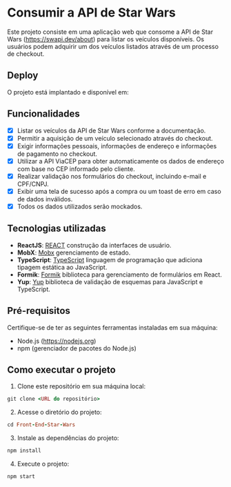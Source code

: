 # Consumir a API de Star Wars

Este projeto consiste em uma aplicação web que consome a API de Star Wars (https://swapi.dev/about) para listar os veículos disponíveis. Os usuários podem adquirir um dos veículos listados através de um processo de checkout.

## Deploy

O projeto está implantado e disponível em: 

## Funcionalidades

- [x] Listar os veículos da API de Star Wars conforme a documentação.
- [x] Permitir a aquisição de um veículo selecionado através do checkout.
- [x] Exigir informações pessoais, informações de endereço e informações de pagamento no checkout.
- [x] Utilizar a API ViaCEP para obter automaticamente os dados de endereço com base no CEP informado pelo cliente.
- [x] Realizar validação nos formulários do checkout, incluindo e-mail e CPF/CNPJ.
- [X] Exibir uma tela de sucesso após a compra ou um toast de erro em caso de dados inválidos.
- [X] Todos os dados utilizados serão mockados.

## Tecnologias utilizadas

- **ReactJS**: [REACT](https://pt-br.legacy.reactjs.org/) construção da interfaces de usuário.
- **MobX**: [Mobx](https://mobx.js.org/react-integration.html) gerenciamento de estado.
- **TypeScript**: [TypeScript](https://www.typescriptlang.org/) linguagem de programação que adiciona tipagem estática ao JavaScript.
- **Formik**: [Formik](https://formik.org/) biblioteca para gerenciamento de formulários em React.
- **Yup**: [Yup](https://github.com/jquense/yup) biblioteca de validação de esquemas para JavaScript e TypeScript.

## Pré-requisitos 

Certifique-se de ter as seguintes ferramentas instaladas em sua máquina:

- Node.js (https://nodejs.org)
- npm (gerenciador de pacotes do Node.js)

## Como executar o projeto

1. Clone este repositório em sua máquina local:

```ruby
git clone <URL do repositório>
```

2. Acesse o diretório do projeto:

```ruby
cd Front-End-Star-Wars
```

3. Instale as dependências do projeto:

```ruby
npm install
```

4. Execute o projeto:

```ruby
npm start
```
